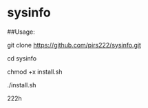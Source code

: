 # sysinfo

##Usage:

git clone https://github.com/pirs222/sysinfo.git

cd sysinfo

chmod +x install.sh

./install.sh

222h
